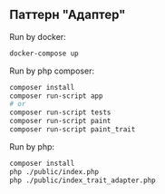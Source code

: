 ## Паттерн "Адаптер"

Run by docker:
```bash
docker-compose up
```

Run by php composer:
```bash
composer install
composer run-script app
# or
composer run-script tests
composer run-script paint
composer run-script paint_trait
```

Run by php:
```bash
composer install
php ./public/index.php
php ./public/index_trait_adapter.php
```